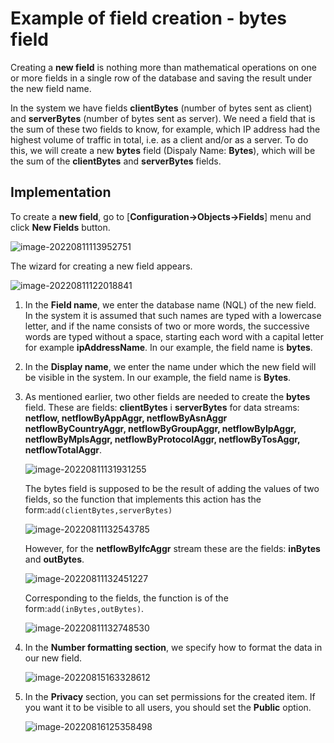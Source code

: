 # Example of field creation - bytes field

Creating a **new field** is nothing more than mathematical operations on one or more fields in a single row of the database and saving the result under the new field name.

In the system we have fields **clientBytes** (number of bytes sent as client) and **serverBytes** (number of bytes sent as server). We need a field that is the sum of these two fields to know, for example, which IP address had the highest volume of traffic in total, i.e. as a client and/or as a server. To do this, we will create a new **bytes** field (Dispaly Name: **Bytes**), which will be the sum of the **clientBytes** and **serverBytes** fields.

## Implementation

To create a **new field**, go to [**Configuration->Objects->Fields**] menu and click **New Fields** button.

![image-20220811113952751](assets_fields/image-20220811113952751.png)

The wizard for creating a new field appears.

![image-20220811122018841](assets_fields/image-20220811122018841.png)



1. In the **Field name**, we enter the database name (NQL) of the new field. In the system it is assumed that such names are typed with a lowercase letter, and if the name consists of two or more words, the successive words are typed without a space, starting each word with a capital letter for example **ipAddressName**. In our example, the field name is **bytes**.
2. In the **Display name**, we enter the name under which the new field will be visible in the system. In our example, the field name is **Bytes**.

3. As mentioned earlier, two other fields are needed to create the **bytes** field. These are fields: **clientBytes** i **serverBytes** for data streams: **netflow,  netflowByAppAggr,  netflowByAsnAggr netflowByCountryAggr,  netflowByGroupAggr,  netflowByIpAggr,  netflowByMplsAggr,  netflowByProtocolAggr,  netflowByTosAggr,  netflowTotalAggr**. 
   
   
   ![image-20220811131931255](assets_fields/image-20220811131931255.png)
   
   The bytes field is supposed to be the result of adding the values of two fields, so the function that implements this action has the form:`add(clientBytes,serverBytes)`
   
   ![image-20220811132543785](assets_fields/image-20220811132543785.png)
   
   However, for the **netflowByIfcAggr** stream these are the fields: **inBytes** and **outBytes**.
   
   ![image-20220811132451227](assets_fields/image-20220811132451227.png)

   Corresponding to the fields, the function is of the form:`add(inBytes,outBytes)`.
   
   ![image-20220811132748530](assets_fields/image-20220811132748530.png)
   
4. In the **Number formatting section**, we specify how to format the data in our new field. 
   
   ![image-20220815163328612](assets_fields/image-20220815163328612.png)
   
5. In the **Privacy** section, you can set permissions for the created item. If you want it to be visible to all users, you should set the **Public** option.
   
   ![image-20220816125358498](assets_fields/image-20220816125358498.png)
